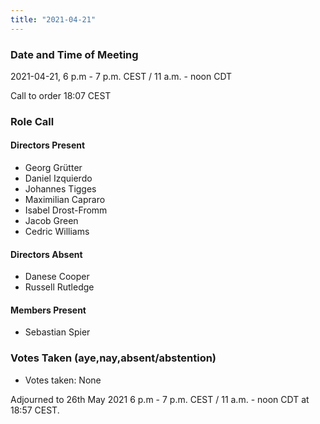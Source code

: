 ```yaml
---
title: "2021-04-21"
---
```


### Date and Time of Meeting

2021-04-21, 6 p.m - 7 p.m. CEST / 11 a.m. - noon CDT

Call to order 18:07 CEST

### Role Call

#### Directors Present

- Georg Grütter
- Daniel Izquierdo
- Johannes Tigges
- Maximilian Capraro
- Isabel Drost-Fromm
- Jacob Green
- Cedric Williams

#### Directors Absent

- Danese Cooper
- Russell Rutledge

#### Members Present

- Sebastian Spier

### Votes Taken (aye,nay,absent/abstention)

- Votes taken: None


Adjourned to 26th May 2021 6 p.m - 7 p.m. CEST / 11 a.m. - noon CDT at 18:57 CEST.
